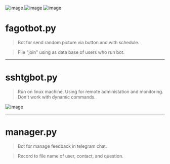 ![image](https://img.shields.io/badge/version-python%203.7-blue) ![image](https://img.shields.io/badge/pip%20install-telebot-blue) ![image](https://img.shields.io/badge/pip%20install-pyTelegramBotAPI-blue) 

# fagotbot.py
>Bot for send random picture via button and with schedule.

>File "join" using as data base of users who run bot.

-------

# sshtgbot.py
>Run on linux machine. Using for remote administation and monitoring. Don't work with dynamic commands.

![image](https://specialbotdata.000webhostapp.com/pic_git/sshbot.png)

------
# manager.py
>Bot for manage feedback in telegram chat.

>Record to file name of user, contact, and question.

